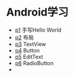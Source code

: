 # Android学习



* [p1]()  手写Hello World
* [p2]()  布局
* [p3]()  TextView
* [p4]()  Button
* [p5]()  EditText
* [p6]() RadioButton
* 

